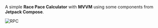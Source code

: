 A simple **Race Pace Calculator** with **MVVM** using some components from **Jetpack Compose**.

![RPC](https://github.com/maaoo7b/PaceCalculatorApp/assets/90490111/c6fd76d4-f8c6-4ba3-8219-194196cdb75d)
